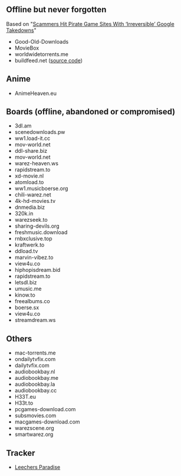 ## Offline but never forgotten 

Based on "[Scammers Hit Pirate Game Sites With ‘Irreversible’ Google Takedowns](https://torrentfreak.com/scammers-hit-pirate-game-sites-with-irreversible-google-takedowns-181130/)"

- Good-Old-Downloads 
- MovieBox
- worldwidetorrents.me
- buildfeed.net ([source code](https://gitlab.com/buildfeed/BuildFeed))


## Anime
- AnimeHeaven.eu

## Boards (offline, abandoned or compromised) 
- 3dl.am
- scenedownloads.pw
- ww1.load-it.cc
- mov-world.net
- ddl-share.biz
- mov-world.net
- warez-heaven.ws
- rapidstream.to
- xd-movie.nl
- atomload.to
- ww1.musicboerse.org
- chili-warez.net
- 4k-hd-movies.tv
- dnmedia.biz
- 320k.in
- warezseek.to
- sharing-devils.org
- freshmusic.download
- rnbxclusive.top
- kraftwerk.to
- ddload.tv
- marvin-vibez.to
- view4u.co
- hiphopisdream.bid
- rapidstream.to
- letsdl.biz
- umusic.me
- kinow.to
- freealbums.co
- boerse.sx
- view4u.co
- streamdream.ws


## Others 
- mac-torrents.me
- ondailytvfix.com
- dailytvfix.com
- audiobookbay.nl
- audiobookbay.me
- audiobookbay.la
- audiobookbay.cc
- H33T.eu
- H33t.to
- pcgames-download.com
- subsmovies.com
- macgames-download.com
- warezscene.org
- smartwarez.org




## Tracker
- [Leechers Paradise](https://torrentfreak.com/huge-torrent-tracker-calls-it-quits-after-12-years-citing-article-13-181207/)
